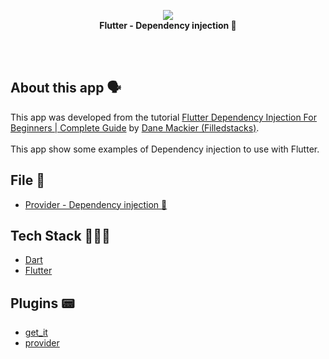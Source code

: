 <!-- header section -->
<p align="center">
  <img src="https://i.imgur.com/tMABnDo.png" /><br/>
  <span><b>Flutter - Dependency injection 💉</b></span><br/>
</p>
<!-- header section END -->

<br/>

<!-- show case/gif section -->

<!-- show case/gif section END -->

<br/>

<!-- about app and course section -->

## About this app 🗣

This app was developed from the tutorial [Flutter Dependency Injection For Beginners | Complete Guide](https://www.youtube.com/watch?v=vBT-FhgMaWM&list=PLdTodMosi-BwEwlzjN6EyS1vwGXFo-UlK&index=4) by [Dane Mackier (Filledstacks)](https://www.filledstacks.com/).<br/><br/>
This app show some examples of Dependency injection to use with Flutter.

## File 📁

- [Provider - Dependency injection 💉](https://github.com/samuelematias/dependency_injection/blob/4a82e08e68d7bdfea089c793152db99cee9e5cc9/lib/main.dart#L15)

## Tech Stack 👩🏾‍💻

- [Dart](https://dart.dev/)
- [Flutter](https://flutter.dev/)

## Plugins 📟

- [get_it](https://pub.dev/packages/get_it)
- [provider](https://pub.dev/packages/provider)

<!-- about app and course section END -->
